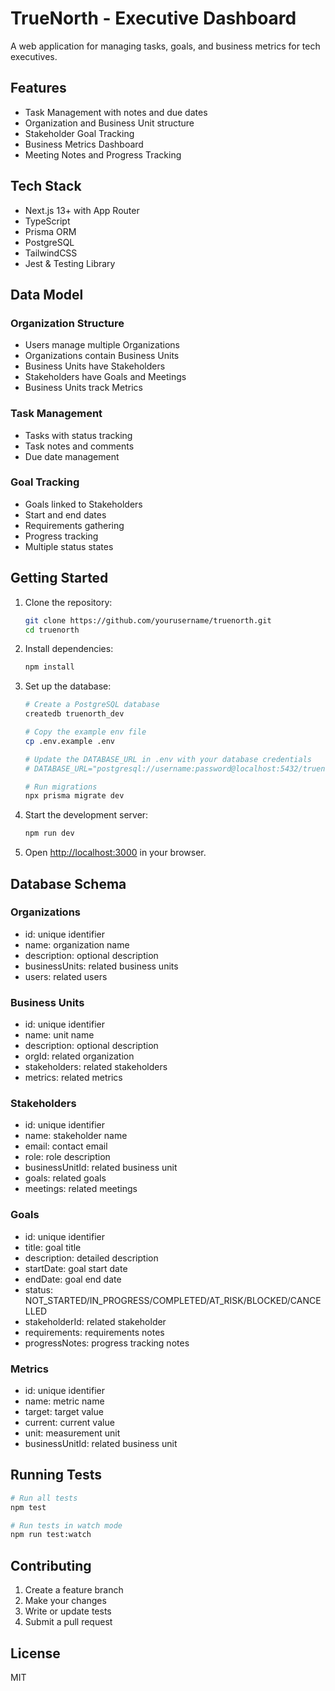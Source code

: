 # TrueNorth - Executive Dashboard

A web application for managing tasks, goals, and business metrics for tech executives.

## Features

- Task Management with notes and due dates
- Organization and Business Unit structure
- Stakeholder Goal Tracking
- Business Metrics Dashboard
- Meeting Notes and Progress Tracking

## Tech Stack

- Next.js 13+ with App Router
- TypeScript
- Prisma ORM
- PostgreSQL
- TailwindCSS
- Jest & Testing Library

## Data Model

### Organization Structure
- Users manage multiple Organizations
- Organizations contain Business Units
- Business Units have Stakeholders
- Stakeholders have Goals and Meetings
- Business Units track Metrics

### Task Management
- Tasks with status tracking
- Task notes and comments
- Due date management

### Goal Tracking
- Goals linked to Stakeholders
- Start and end dates
- Requirements gathering
- Progress tracking
- Multiple status states

## Getting Started

1. Clone the repository:
   ```bash
   git clone https://github.com/yourusername/truenorth.git
   cd truenorth
   ```

2. Install dependencies:
   ```bash
   npm install
   ```

3. Set up the database:
   ```bash
   # Create a PostgreSQL database
   createdb truenorth_dev

   # Copy the example env file
   cp .env.example .env

   # Update the DATABASE_URL in .env with your database credentials
   # DATABASE_URL="postgresql://username:password@localhost:5432/truenorth_dev"

   # Run migrations
   npx prisma migrate dev
   ```

4. Start the development server:
   ```bash
   npm run dev
   ```

5. Open [http://localhost:3000](http://localhost:3000) in your browser.

## Database Schema

### Organizations
- id: unique identifier
- name: organization name
- description: optional description
- businessUnits: related business units
- users: related users

### Business Units
- id: unique identifier
- name: unit name
- description: optional description
- orgId: related organization
- stakeholders: related stakeholders
- metrics: related metrics

### Stakeholders
- id: unique identifier
- name: stakeholder name
- email: contact email
- role: role description
- businessUnitId: related business unit
- goals: related goals
- meetings: related meetings

### Goals
- id: unique identifier
- title: goal title
- description: detailed description
- startDate: goal start date
- endDate: goal end date
- status: NOT_STARTED/IN_PROGRESS/COMPLETED/AT_RISK/BLOCKED/CANCELLED
- stakeholderId: related stakeholder
- requirements: requirements notes
- progressNotes: progress tracking notes

### Metrics
- id: unique identifier
- name: metric name
- target: target value
- current: current value
- unit: measurement unit
- businessUnitId: related business unit

## Running Tests

```bash
# Run all tests
npm test

# Run tests in watch mode
npm run test:watch
```

## Contributing

1. Create a feature branch
2. Make your changes
3. Write or update tests
4. Submit a pull request

## License

MIT